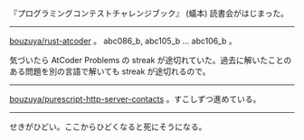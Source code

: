 『プログラミングコンテストチャレンジブック』 (蟻本) 読書会がはじまった。

---

[bouzuya/rust-atcoder][] 。 abc086_b, abc105_b ... abc106_b 。

気づいたら AtCoder Problems の streak が途切れていた。過去に解いたことのある問題を別の言語で解いても streak が途切れるので。

---

[bouzuya/purescript-http-server-contacts][] 。すこしずつ進めている。

---

せきがひどい。ここからひどくなると死にそうになる。

[bouzuya/purescript-http-server-contacts]: https://github.com/bouzuya/purescript-http-server-contacts
[bouzuya/rust-atcoder]: https://github.com/bouzuya/rust-atcoder
